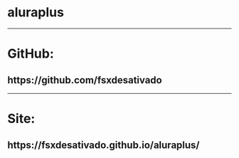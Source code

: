 # aluraplus
<hr>
<h1>GitHub:</h1>
<h2>https://github.com/fsxdesativado</h2>
<hr>
<h1>Site:</h1>
<h2>https://fsxdesativado.github.io/aluraplus/</h2>
